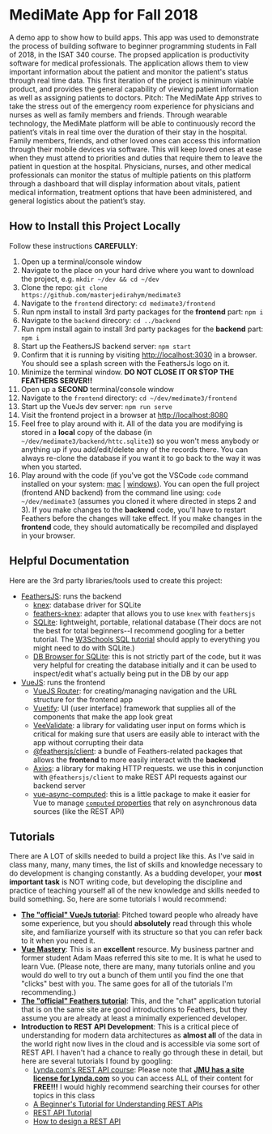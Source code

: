 # MediMate App for Fall 2018

A demo app to show how to build apps. This app was used to demonstrate the process of building software to beginner programming students in Fall of 2018, in the ISAT 340 course. The propsed application is productivity software for medical professionals. The application allows them to view important information about the patient and monitor the patient's status through real time data. This first iteration of the project is minimum viable product, and provides the general capability of viewing patient information as well as assigning patients to doctors. 
Pitch: The MediMate App strives to take the stress out of the emergency room experience for physicians and nurses as well as family members and friends. Through wearable technology, the MediMate platform will be able to continuously record the patient’s vitals in real time over the duration of their stay in the hospital. Family members, friends, and other loved ones can access this information through their mobile devices via software. This will keep loved ones at ease when they must attend to priorities and duties that require them to leave the patient in question at the hospital. Physicians, nurses, and other medical professionals can monitor the status of multiple patients on this platform through a dashboard that will display information about vitals, patient medical information, treatment options that have been administered, and general logistics about the patient’s stay.

## How to Install this Project Locally

Follow these instructions **CAREFULLY**:

1. Open up a terminal/console window
2. Navigate to the place on your hard drive where you want to download the project, e.g. `mkdir ~/dev && cd ~/dev`
3. Clone the repo: `git clone https://github.com/masterjedirahym/medimate3`
4. Navigate to the `frontend` directory: `cd medimate3/frontend`
5. Run npm install to install 3rd party packages for the **frontend** part: `npm i`
6. Navigate to the `backend` direcory: `cd ../backend`
7. Run npm install again to install 3rd party packages for the **backend** part: `npm i`
8. Start up the FeathersJS backend server: `npm start`
9. Confirm that it is running by visiting [http://localhost:3030](http://localhost:3030) in a browser. You should see a splash screen with the FeathersJs logo on it.
10. Minimize the terminal window. **DO NOT CLOSE IT OR STOP THE FEATHERS SERVER!!**
11. Open up a **SECOND** terminal/console window
12. Navigate to the `frontend` directory: `cd ~/dev/medimate3/frontend`
13. Start up the VueJs dev server: `npm run serve`
14. Visit the frontend project in a browser at [http://localhost:8080](http://localhost:8080)
15. Feel free to play around with it. All of the data you are modifying is stored in a **local** copy of the dabase (in `~/dev/medimate3/backend/httc.sqlite3`) so you won't mess anybody or anything up if you add/edit/delete any of the records there. You can always re-clone the database if you want it to go back to the way it was when you started.
16. Play around with the code (if you've got the VSCode `code` command installed on your system: [mac](https://code.visualstudio.com/docs/setup/mac#_launching-from-the-command-line) | [windows](https://code.visualstudio.com/docs/editor/command-line#_launching-from-command-line)). You can open the full project (frontend AND backend) from the command line using: `code ~/dev/medimate3` (assumes you cloned it where directed in steps 2 and 3). If you make changes to the **backend** code, you'll have to restart Feathers before the changes will take effect. If you make changes in the **frontend** code, they should automatically be recompiled and displayed in your browser.

## Helpful Documentation

Here are the 3rd party libraries/tools used to create this project:

* [FeathersJS](https://docs.feathersjs.com/): runs the backend
  * [knex](https://knexjs.org/): database driver for SQLite
  * [feathers-knex](https://github.com/feathersjs-ecosystem/feathers-knex): adapter that allows you to use `knex` with `feathersjs`
  * [SQLite](https://www.sqlite.org/index.html): lightweight, portable, relational database (Their docs are not the best for total beginners--I recommend googling for a better tutorial. The [W3Schools SQL tutorial](https://www.w3schools.com/sql/default.asp) should apply to everything you might need to do with SQLite.)
  * [DB Browser for SQLite](https://sqlitebrowser.org/): this is not strictly part of the code, but it was very helpful for creating the database initially and it can be used to inspect/edit what's actually being put in the DB by our app
* [VueJS](https://vuejs.org/v2/guide/index.html): runs the frontend
  * [VueJS Router](https://router.vuejs.org/): for creating/managing navigation and the URL structure for the frontend app
  * [Vuetify](https://vuetifyjs.com/en/getting-started/quick-start): UI (user interface) framework that supplies all of the components that make the app look great
  * [VeeValidate](https://baianat.github.io/vee-validate/guide/getting-started.html): a library for validating user input on forms which is critical for making sure that users are easily able to interact with the app without corrupting their data
  * [@feathersjs/client](https://github.com/feathersjs/feathers/tree/master/packages/client): a bundle of Feathers-related packages that allows the **frontend** to more easily interact with the **backend**
  * [Axios](https://www.npmjs.com/package/axios): a library for making HTTP requests. we use this in conjunction with `@feathersjs/client` to make REST API requests against our backend server
  * [vue-async-computed](https://www.npmjs.com/package/vue-async-computed): this is a little package to make it easier for Vue to manage [`computed` properties](https://vuejs.org/v2/guide/computed.html) that rely on asynchronous data sources (like the REST API)

## Tutorials

There are A LOT of skills needed to build a project like this. As I've said in class many, many, many times, the list of skills and knowledge necessary to do development is changing constantly. As a budding developer, your **most important task** is NOT writing code, but developing the discipline and practice of teaching yourself all of the new knowledge and skills needed to build something. So, here are some tutorials I would recommend:

* [**The "official" VueJs tutorial**](https://vuejs.org/v2/guide/index.html):
Pitched toward people who already have some experience, but you should **absolutely** read through this whole site, and familiarize yourself with its structure so that you can refer back to it when you need it.
* [**Vue Mastery**](https://www.vuemastery.com/courses/intro-to-vue-js/vue-instance):
This is an **excellent** resource. My business partner and former student Adam Maas referred this site to me. It is what he used to learn Vue. (Please note, there are many, many tutorials online and you would do well to try out a bunch of them until you find the one that "clicks" best with you. The same goes for all of the tutorials I'm recommending.)
* [**The "official" Feathers tutorial**](https://docs.feathersjs.com/guides/basics/readme.html):
This, and the "chat" application tutorial that is on the same site are good introductions to Feathers, but they assume you are already at least a minimally experienced developer.
* **Introduction to REST API Development**:
This is a critical piece of understanding for modern data architectures as **almost all** of the data in the world right now lives in the cloud and is accessible via some sort of REST API. I haven't had a chance to really go through these in detail, but here are several tutorials I found by googling:
  * [Lynda.com's REST API course](https://www.lynda.com/Web-Development-tutorials/Learning-REST-APIs/651230-2.html): Please note that [**JMU has a site license for Lynda.com**](https://sites.jmu.edu/lynda/) so you can access ALL of their content for **FREE!!!** I would highly recommend searching their courses for other topics in this class 
  * [A Beginner's Tutorial for Understanding REST APIs](https://mlsdev.com/blog/81-a-beginner-s-tutorial-for-understanding-restful-api)
  * [REST API Tutorial](https://www.restapitutorial.com/index.html)
  * [How to design a REST API](https://restfulapi.net/rest-api-design-tutorial-with-example/)
